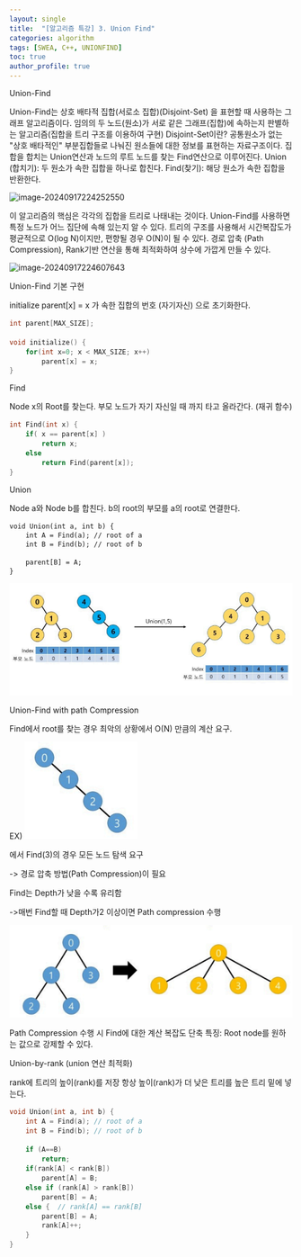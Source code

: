 ```yaml
---
layout: single
title:  "[알고리즘 특강] 3. Union Find"
categories: algorithm
tags: [SWEA, C++, UNIONFIND]
toc: true
author_profile: true
---
```


Union-Find

Union-Find는 상호 배타적 집합(서로소 집합)(Disjoint-Set) 을 표현할 때 사용하는 그래프 알고리즘이다.
임의의 두 노드(원소)가 서로 같은 그래프(집합)에 속하는지 판별하는 알고리즘(집합을 트리 구조를 이용하여 구현)
Disjoint-Set이란?
공통원소가 없는 "상호 배타적인" 부분집합들로 나눠진 원소들에 대한 정보를 표현하는 자료구조이다.
집합을 합치는 Union연산과 노드의 루트 노드를 찾는 Find연산으로 이루어진다.
Union (합치기): 두 원소가 속한 집합을 하나로 합친다.
Find(찾기): 해당 원소가 속한 집합을 반환한다.

![image-20240917224252550](../images/2024-09-16-UnionFind/image-20240917224252550.png)

이 알고리즘의 핵심은 각각의 집합을 트리로 나태내는 것이다.
Union-Find를 사용하면 특정 노드가 어느 집단에 속해 있는지 알 수 있다.
트리의 구조를 사용해서 시간복잡도가 평균적으로 O(log N)이지만, 편향될 경우 O(N)이 될 수 있다.
	경로 압축 (Path Compression), Rank기반 연산을 통해 최적화하여 상수에 가깝게 만들 수 있다.

![image-20240917224607643](../images/2024-09-16-UnionFind/image-20240917224607643.png)

Union-Find 기본 구현

initialize
parent[x] = x 가 속한 집합의 번호 (자기자신) 으로 초기화한다.

```c++
int parent[MAX_SIZE];

void initialize() {
	for(int x=0; x < MAX_SIZE; x++)
		parent[x] = x;
}
```

Find

Node x의 Root를 찾는다.
부모 노드가 자기 자신일 때 까지 타고 올라간다. (재귀 함수)

```c++
int Find(int x) {
	if( x == parent[x] )
		return x;
	else
		return Find(parent[x]);
}
```

Union

Node a와 Node b를 합친다.
b의 root의 부모를 a의 root로 연결한다.

```
void Union(int a, int b) {
	int A = Find(a); // root of a
	int B = Find(b); // root of b
	
	parent[B] = A;
}
```

![image-20240920210116334](../images/2024-09-16-UnionFind/image-20240920210116334.png)

Union-Find with path Compression

Find에서 root를 찾는 경우 최악의 상황에서 O(N) 만큼의 계산 요구.

EX) ![image-20240920210154854](../images/2024-09-16-UnionFind/image-20240920210154854.png)

에서 Find(3)의 경우 모든 노드 탐색 요구

-> 경로 압축 방법(Path Compression)이 필요

Find는 Depth가 낮을 수록 유리함

->매번 Find할 때 Depth가2 이상이면 Path compression 수행

![image-20240920210326899](../images/2024-09-16-UnionFind/image-20240920210326899.png)

Path Compression 수행 시 Find에 대한 계산 복잡도 단축
특징: Root node를 원하는 값으로 강제할 수 있다.

Union-by-rank (union 연산 최적화)

rank에 트리의 높이(rank)를 저장
항상 높이(rank)가 더 낮은 트리를 높은 트리 밑에 넣는다.

```c++
void Union(int a, int b) {
	int A = Find(a); // root of a
	int B = Find(b); // root of b
	
	if (A==B)
		return;
	if(rank[A] < rank[B]) 
		parent[A] = B;
    else if (rank[A] > rank[B])
        parent[B] = A;
    else {	// rank[A] == rank[B]
        parent[B] = A;
        rank[A]++;
    }  
}
```

